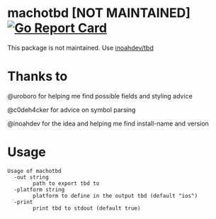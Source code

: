 # machotbd [NOT MAINTAINED] [![Go Report Card](https://goreportcard.com/badge/github.com/mstg/machotbd)](https://goreportcard.com/report/github.com/mstg/machotbd)
This package is not maintained. Use [inoahdev/tbd](https://github.com/inoahdev/tbd)

# Thanks to
@uroboro for helping me find possible fields and styling advice

@c0deh4cker for advice on symbol parsing

@inoahdev for the idea and helping me find install-name and version

# Usage
```
Usage of machotbd
  -out string
        path to export tbd to
  -platform string
        platform to define in the output tbd (default "ios")
  -print
        print tbd to stdout (default true)
```
